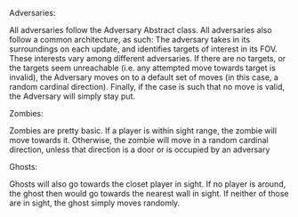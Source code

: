 Adversaries:

All adversaries follow the Adversary Abstract class. All adversaries also follow a 
common architecture, as such: The adversary takes in its surroundings 
on each update, and identifies targets of interest in its FOV. These interests
vary among different adversaries. If there are no targets, or the targets seem
unreachable (i.e. any attempted move towards target is invalid), the Adversary
moves on to a default set of moves (in this case, a random cardinal direction). 
Finally, if the case is such that no move is valid, the Adversary will simply stay put.

Zombies:

Zombies are pretty basic. If a player is within sight range, the zombie will move towards it. 
Otherwise, the zombie will move in a random cardinal direction, unless that direction is a door or is occupied by an adversary

Ghosts:

Ghosts will also go towards the closet player in sight. If no player is around, the ghost then would go towards the nearest wall in sight.
If neither of those are in sight, the ghost simply moves randomly.
